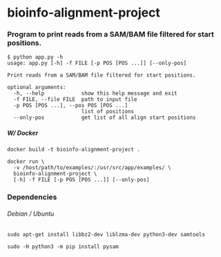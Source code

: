 # bioinfo-alignment-project
### Program to print reads from a SAM/BAM file filtered for start positions.

```
$ python app.py -h
usage: app.py [-h] -f FILE [-p POS [POS ...]] [--only-pos]

Print reads from a SAM/BAM file filtered for start positions.

optional arguments:
  -h, --help            show this help message and exit
  -f FILE, --file FILE  path to input file
  -p POS [POS ...], --pos POS [POS ...]
                        list of positions
  --only-pos            get list of all align start positions
```

##### W/ Docker 
```
docker build -t bioinfo-alignment-project .
```
```
docker run \
  -v /host/path/to/examples/:/usr/src/app/examples/ \
  bioinfo-alignment-project \
  [-h] -f FILE [-p POS [POS ...]] [--only-pos]
```

### Dependencies
###### Debian / Ubuntu
```
sudo apt-get install libbz2-dev liblzma-dev python3-dev samtools
```
```
sudo -H python3 -m pip install pysam
```